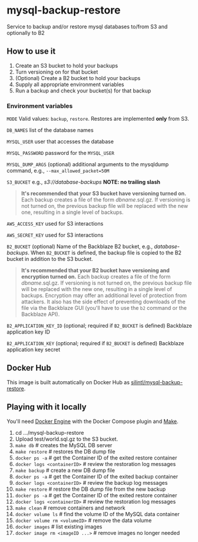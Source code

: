 # mysql-backup-restore
Service to backup and/or restore mysql databases to/from S3 and optionally to B2

## How to use it
1. Create an S3 bucket to hold your backups
2. Turn versioning on for that bucket
2. (Optional) Create a B2 bucket to hold your backups
3. Supply all appropriate environment variables
4. Run a backup and check your bucket(s) for that backup

### Environment variables
`MODE` Valid values: `backup`, `restore`. Restores are implemented **only** from S3.

`DB_NAMES` list of the database names

`MYSQL_USER` user that accesses the database

`MYSQL_PASSWORD` password for the `MYSQL_USER`

`MYSQL_DUMP_ARGS` (optional) additional arguments to the mysqldump command, e.g., `--max_allowed_packet=50M`

`S3_BUCKET` e.g., _s3://database-backups_ **NOTE: no trailing slash**

>**It's recommended that your S3 bucket have versioning turned on.** Each backup creates a file of the form _dbname_.sql.gz. If versioning is not turned on, the previous backup file will be replaced with the new one, resulting in a single level of backups.

`AWS_ACCESS_KEY` used for S3 interactions

`AWS_SECRET_KEY` used for S3 interactions

`B2_BUCKET` (optional) Name of the Backblaze B2 bucket, e.g., _database-backups_. When `B2_BUCKET` is defined, the backup file is copied to the B2 bucket in addition to the S3 bucket.

>**It's recommended that your B2 bucket have versioning and encryption turned on.** Each backup creates a file of the form _dbname_.sql.gz. If versioning is not turned on, the previous backup file will be replaced with the new one, resulting in a single level of backups. Encryption may offer an additional level of protection from attackers. It also has the side effect of preventing downloads of the file via the Backblaze GUI (you'll have to use the `b2` command or the Backblaze API).

`B2_APPLICATION_KEY_ID` (optional; required if `B2_BUCKET` is defined) Backblaze application key ID

`B2_APPLICATION_KEY` (optional; required if `B2_BUCKET` is defined) Backblaze application key secret

## Docker Hub
This image is built automatically on Docker Hub as [silintl/mysql-backup-restore](https://hub.docker.com/r/silintl/mysql-backup-restore/).

## Playing with it locally
You'll need [Docker Engine](https://docs.docker.com/engine/) with the Docker Compose plugin and [Make](https://www.gnu.org/software/make/).

1. cd .../mysql-backup-restore
3. Upload test/world.sql.gz to the S3 bucket.
4. `make db`  # creates the MySQL DB server
5. `make restore`  # restores the DB dump file
6. `docker ps -a`  # get the Container ID of the exited restore container
7. `docker logs <containerID>`  # review the restoration log messages
8. `make backup`  # create a new DB dump file
9. `docker ps -a`  # get the Container ID of the exited backup container
10. `docker logs <containerID>`  # review the backup log messages
11. `make restore`  # restore the DB dump file from the new backup
12. `docker ps -a`  # get the Container ID of the exited restore container
13. `docker logs <containerID>`  # review the restoration log messages
14. `make clean`  # remove containers and network
15. `docker volume ls`  # find the volume ID of the MySQL data container
16. `docker volume rm <volumeID>`  # remove the data volume
17. `docker images`  # list existing images
18. `docker image rm <imageID ...>`  # remove images no longer needed
